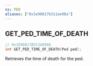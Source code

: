 ```yaml
---
ns: PED
aliases: ["0x1e98817b311ae98a"]
---
```

## GET_PED_TIME_OF_DEATH

```c
// 0x1E98817B311AE98A
int GET_PED_TIME_OF_DEATH(Ped ped);
```

Retrieves the time of death for the ped.


